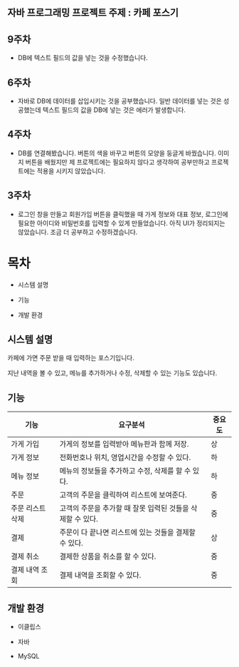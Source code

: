 ## 자바 프로그래밍 프로젝트 주제 : 카페 포스기

## 9주차
 - DB에 텍스트 필드의 값을 넣는 것을 수정했습니다. 

## 6주차
 - 자바로 DB에 데이터를 삽입시키는 것을 공부했습니다. 일반 데이터를 넣는 것은 성공했는데 텍스트 필드의 값을 DB에 넣는 것은 에러가 발생합니다. 

## 4주차
 - DB를 연결해봤습니다. 버튼의 색을 바꾸고 버튼의 모양을 둥글게 바꿨습니다. 이미지 버튼을 배웠지만 제 프로젝트에는 필요하지 않다고 생각하여 공부만하고 프로젝트에는 적용을 시키지 않았습니다.
  
## 3주차
 - 로그인 창을 만들고 회원가입 버튼을 클릭했을 때 가게 정보와 대표 정보, 로그인에 필요한 아이디와 비밀번호를 입력할 수 있게 만들었습니다. 아직 UI가 정리되지는 않았습니다. 조금 더 공부하고 수정하겠습니다.

# 목차

- 시스템 설명
  
- 기능
  
- 개발 환경
  

## 시스템 설명

카페에 가면 주문 받을 때 입력하는 포스기입니다.

지난 내역을 볼 수 있고, 메뉴를 추가하거나 수정, 삭제할 수 있는 기능도 있습니다.

## 기능

| 기능  | 요구분석 | 중요도 |
| --- | --- | --- |
| 가게 가입 | 가게의 정보를 입력받아 메뉴판과 함께 저장. | 상   |
| 가게 정보 | 전화번호나 위치, 영업시간을 수정할 수 있다. | 하   |
| 메뉴 정보 | 메뉴의 정보들을 추가하고 수정, 삭제를 할 수 있다. | 하   |
| 주문  | 고객의 주문을 클릭하여 리스트에 보여준다. | 중   |
| 주문 리스트 삭제 | 고객의 주문을 추가할 때 잘못 입력된 것들을 삭제할 수 있다. | 중   |
| 결제  | 주문이 다 끝나면 리스트에 있는 것들을 결제할 수 있다. | 상   |
| 결제 취소 | 결제한 상품을 취소를 할 수 있다. | 중   |
| 결제 내역 조회 | 결제 내역을 조회할 수 있다. | 중   |

## 개발 환경

- 이클립스
  
- 자바 
  

- MySQL
